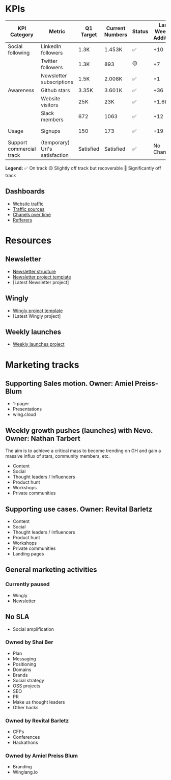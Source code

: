 # KPIs

| KPI Category            | Metric                   | Q1 Target | Current Numbers | Status | Last Week's Addition | This Week's Addition | Links to Data Source               |
|-------------------------|--------------------------|-----------|-----------------|---------|----------------------|----------------------|------------------------------------|
| Social following        | LinkedIn followers       | 1.3K      | 1.453K          | ✅      | +10                  | +5                    | [LinkedIn](https://www.linkedin.com/company/80551652/admin/analytics/followers/) |
|                         | Twitter followers        | 1.3K      | 893             | 🟡      | +7                   | +14                   | [Twitter](https://twitter.com/winglangio) |
|                         | Newsletter subscriptions | 1.5K      | 2.008K          | ✅      | +1                   | +1                   | [Newsletter](https://app-eu1.hubspot.com/contacts/26754295/lists/7/filters) |
| Awareness               | Github stars             | 3.35K     | 3.601K          | ✅      | +36                  | +20                   | [GitHub](https://github.com/winglang/wing/stargazers) |
|                         | Website visitors         | 25K       | 23K             | ✅      | +1.6K                | +1.4K                   | [Analytics Platform](https://analytics.google.com/analytics/web/#/p343452879/reports/intelligenthome) |
|                         | Slack members            | 672       | 1063            | ✅      | +12                  | +3                   | [Slack](https://app.slack.com/client/T047MKK5ZHT/C047QFSUL5R?cdn_fallback=2) |
| Usage                   | Signups                  | 150       | 173              | ✅     | +19                  | +15                   | [Signup Platform](https://app.amplitude.com/analytics/monada/chart/gqidau6l) |
| Support commercial track| (temporary) Uri's satisfaction | Satisfied | Satisfied  | ✅      | No Change            | No Change            | [Uri's Slack](https://app.slack.com/client/T047MKK5ZHT?cdn_fallback=2) |



**Legend:**
✅ On track
🟡 Slightly off track but recoverable
🔴 Significantly off track

## Dashboards
- [Website traffic](https://lookerstudio.google.com/reporting/d68b9393-2267-4779-ac4a-64c57da9e88b/page/pjDjD/edit)
- [Traffic sources](https://lookerstudio.google.com/reporting/d68b9393-2267-4779-ac4a-64c57da9e88b/page/p_0zn4yi08bd/edit)
- [Chanels over time](https://lookerstudio.google.com/reporting/d68b9393-2267-4779-ac4a-64c57da9e88b/page/p_atvkd4sscd/edit)
- [Refferers](https://lookerstudio.google.com/reporting/d68b9393-2267-4779-ac4a-64c57da9e88b/page/p_a0v8tinldd/edit)


# Resources

## Newsletter
- [Newsletter structure](https://github.com/winglang/gtm/blob/main/newsletter/structure.md)
- [Newsletter project template](https://github.com/winglang/gtm/blob/main/newsletter/project%20template.md)
- [Latest Newsletter project]

## Wingly
- [Wingly project template](https://docs.google.com/document/d/1e4ucQSeX3Tp7OVl9RTewwM8ZMvUKukgd38432M5K_kk/edit)
- [Latest Wingly project]

## Weekly launches
- [Weekly launches project](https://www.notion.so/winghq/abbcce5dc27b46dc8112e73873614e49?v=c0f0579bb9304e2da47db7f88fbdabfd)

# Marketing tracks
## Supporting Sales motion. Owner: Amiel Preiss-Blum
- 1-pager
- Presentations
- wing.cloud
 
## Weekly growth pushes (launches) with Nevo. Owner: Nathan Tarbert
The aim is to achieve a critical mass to become trending on GH and gain a massive influx of stars, community members, etc.
- Content
- Social
- Thought leaders / Influencers
- Product hunt
- Workshops
- Private communities

## Supporting use cases. Owner: Revital Barletz
- Content
- Social
- Thought leaders / Influencers
- Product hunt
- Workshops
- Private communities
- Landing pages

## General marketing activities

### Currently paused
- Wingly
- Newsletter

## No SLA
- Social amplification

### Owned by Shai Ber
- Plan
- Messaging
- Positioning
- Domains
- Brands
- Social strategy
- OSS projects
- SEO
- PR
- Make us thought leaders
- Other hacks

### Owned by Revital Barletz
- CFPs
- Conferences
- Hackathons
  
### Owned by Amiel Preiss Blum
- Branding
- Winglang.io
